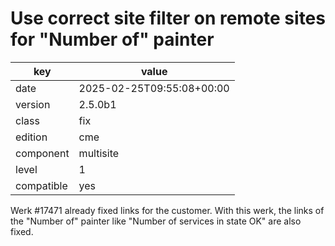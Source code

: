 [//]: # (werk v2)
# Use correct site filter on remote sites for "Number of" painter

key        | value
---------- | ---
date       | 2025-02-25T09:55:08+00:00
version    | 2.5.0b1
class      | fix
edition    | cme
component  | multisite
level      | 1
compatible | yes

Werk #17471 already fixed links for the customer. With this werk, the links of
the "Number of" painter like "Number of services in state OK" are also fixed.
